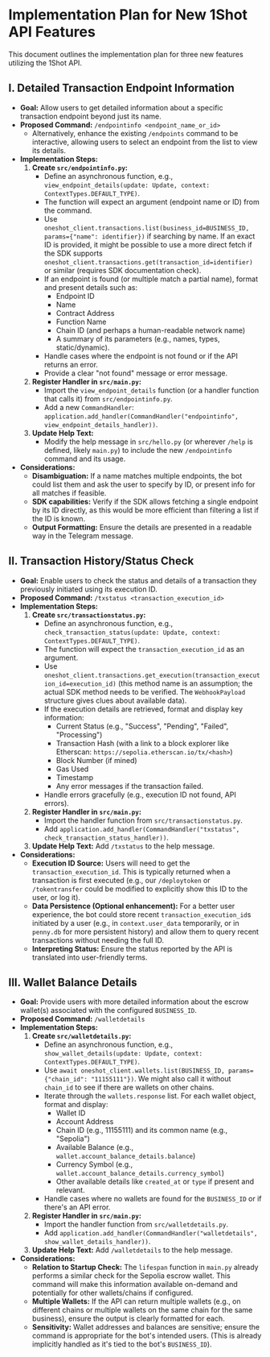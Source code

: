 # Implementation Plan for New 1Shot API Features

This document outlines the implementation plan for three new features utilizing the 1Shot API.

## I. Detailed Transaction Endpoint Information

- **Goal:** Allow users to get detailed information about a specific transaction endpoint beyond just its name.
- **Proposed Command:** `/endpointinfo <endpoint_name_or_id>`
  - Alternatively, enhance the existing `/endpoints` command to be interactive, allowing users to select an endpoint from the list to view its details.
- **Implementation Steps:**
  1.  **Create `src/endpointinfo.py`:**
      - Define an asynchronous function, e.g., `view_endpoint_details(update: Update, context: ContextTypes.DEFAULT_TYPE)`.
      - The function will expect an argument (endpoint name or ID) from the command.
      - Use `oneshot_client.transactions.list(business_id=BUSINESS_ID, params={"name": identifier})` if searching by name. If an exact ID is provided, it might be possible to use a more direct fetch if the SDK supports `oneshot_client.transactions.get(transaction_id=identifier)` or similar (requires SDK documentation check).
      - If an endpoint is found (or multiple match a partial name), format and present details such as:
        - Endpoint ID
        - Name
        - Contract Address
        - Function Name
        - Chain ID (and perhaps a human-readable network name)
        - A summary of its parameters (e.g., names, types, static/dynamic).
      - Handle cases where the endpoint is not found or if the API returns an error.
      - Provide a clear "not found" message or error message.
  2.  **Register Handler in `src/main.py`:**
      - Import the `view_endpoint_details` function (or a handler function that calls it) from `src/endpointinfo.py`.
      - Add a new `CommandHandler`: `application.add_handler(CommandHandler("endpointinfo", view_endpoint_details_handler))`.
  3.  **Update Help Text:**
      - Modify the help message in `src/hello.py` (or wherever `/help` is defined, likely `main.py`) to include the new `/endpointinfo` command and its usage.
- **Considerations:**
  - **Disambiguation:** If a name matches multiple endpoints, the bot could list them and ask the user to specify by ID, or present info for all matches if feasible.
  - **SDK capabilities:** Verify if the SDK allows fetching a single endpoint by its ID directly, as this would be more efficient than filtering a list if the ID is known.
  - **Output Formatting:** Ensure the details are presented in a readable way in the Telegram message.

## II. Transaction History/Status Check

- **Goal:** Enable users to check the status and details of a transaction they previously initiated using its execution ID.
- **Proposed Command:** `/txstatus <transaction_execution_id>`
- **Implementation Steps:**
  1.  **Create `src/transactionstatus.py`:**
      - Define an asynchronous function, e.g., `check_transaction_status(update: Update, context: ContextTypes.DEFAULT_TYPE)`.
      - The function will expect the `transaction_execution_id` as an argument.
      - Use `oneshot_client.transactions.get_execution(transaction_execution_id=execution_id)` (this method name is an assumption; the actual SDK method needs to be verified. The `WebhookPayload` structure gives clues about available data).
      - If the execution details are retrieved, format and display key information:
        - Current Status (e.g., "Success", "Pending", "Failed", "Processing")
        - Transaction Hash (with a link to a block explorer like Etherscan: `https://sepolia.etherscan.io/tx/<hash>`)
        - Block Number (if mined)
        - Gas Used
        - Timestamp
        - Any error messages if the transaction failed.
      - Handle errors gracefully (e.g., execution ID not found, API errors).
  2.  **Register Handler in `src/main.py`:**
      - Import the handler function from `src/transactionstatus.py`.
      - Add `application.add_handler(CommandHandler("txstatus", check_transaction_status_handler))`.
  3.  **Update Help Text:** Add `/txstatus` to the help message.
- **Considerations:**
  - **Execution ID Source:** Users will need to get the `transaction_execution_id`. This is typically returned when a transaction is first executed (e.g., our `/deploytoken` or `/tokentransfer` could be modified to explicitly show this ID to the user, or log it).
  - **Data Persistence (Optional enhancement):** For a better user experience, the bot could store recent `transaction_execution_id`s initiated by a user (e.g., in `context.user_data` temporarily, or in `penny.db` for more persistent history) and allow them to query recent transactions without needing the full ID.
  - **Interpreting Status:** Ensure the status reported by the API is translated into user-friendly terms.

## III. Wallet Balance Details

- **Goal:** Provide users with more detailed information about the escrow wallet(s) associated with the configured `BUSINESS_ID`.
- **Proposed Command:** `/walletdetails`
- **Implementation Steps:**
  1.  **Create `src/walletdetails.py`:**
      - Define an asynchronous function, e.g., `show_wallet_details(update: Update, context: ContextTypes.DEFAULT_TYPE)`.
      - Use `await oneshot_client.wallets.list(BUSINESS_ID, params={"chain_id": "11155111"})`. We might also call it without `chain_id` to see if there are wallets on other chains.
      - Iterate through the `wallets.response` list. For each wallet object, format and display:
        - Wallet ID
        - Account Address
        - Chain ID (e.g., 11155111) and its common name (e.g., "Sepolia")
        - Available Balance (e.g., `wallet.account_balance_details.balance`)
        - Currency Symbol (e.g., `wallet.account_balance_details.currency_symbol`)
        - Other available details like `created_at` or `type` if present and relevant.
      - Handle cases where no wallets are found for the `BUSINESS_ID` or if there's an API error.
  2.  **Register Handler in `src/main.py`:**
      - Import the handler function from `src/walletdetails.py`.
      - Add `application.add_handler(CommandHandler("walletdetails", show_wallet_details_handler))`.
  3.  **Update Help Text:** Add `/walletdetails` to the help message.
- **Considerations:**
  - **Relation to Startup Check:** The `lifespan` function in `main.py` already performs a similar check for the Sepolia escrow wallet. This command will make this information available on-demand and potentially for other wallets/chains if configured.
  - **Multiple Wallets:** If the API can return multiple wallets (e.g., on different chains or multiple wallets on the same chain for the same business), ensure the output is clearly formatted for each.
  - **Sensitivity:** Wallet addresses and balances are sensitive; ensure the command is appropriate for the bot's intended users. (This is already implicitly handled as it's tied to the bot's `BUSINESS_ID`).
